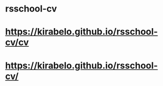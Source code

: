 # rsschool-cv

# https://kirabelo.github.io/rsschool-cv/cv

# https://kirabelo.github.io/rsschool-cv/
